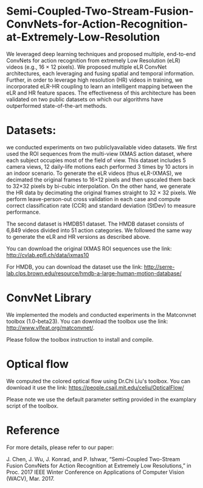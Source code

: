 # Semi-Coupled-Two-Stream-Fusion-ConvNets-for-Action-Recognition-at-Extremely-Low-Resolution

We leveraged deep learning techniques and proposed multiple, end-to-end ConvNets for action recognition from extremely Low Resolution (eLR) videos (e.g., 16 × 12 pixels). We proposed multiple eLR ConvNet architectures, each leveraging and fusing spatial and temporal information. Further, in order to leverage high resolution (HR) videos in training, we incorporated eLR-HR coupling to learn an intelligent mapping between the eLR and HR feature spaces. The effectiveness of this architecture has been validated on two public datasets on which our algorithms have outperformed state-of-the-art methods.

# Datasets:

we conducted experiments on two publiclyavailable video datasets.
We first used the ROI sequences from the multi-view IXMAS action dataset, where each
subject occupies most of the field of view. This dataset
includes 5 camera views, 12 daily-life motions each performed
3 times by 10 actors in an indoor scenario. To generate the eLR videos (thus eLR-IXMAS), we decimated the original frames to
16×12 pixels and then upscaled them back to 32×32 pixels
by bi-cubic interpolation. On the other hand, we generate the HR data by decimating the original frames straight to
32 × 32 pixels. We perform leave-person-out cross validation
in each case and compute correct classification rate (CCR) and standard deviation (StDev) to measure performance.

The second dataset is HMDB51 dataset. The HMDB dataset
consists of 6,849 videos divided into 51 action categories. We followed the same way to generate the eLR and HR versions as described above.

You can download the original IXMAS ROI sequences use the link: http://cvlab.epfl.ch/data/ixmas10

For HMDB, you can download the dataset use the link: http://serre-lab.clps.brown.edu/resource/hmdb-a-large-human-motion-database/

# ConvNet Library

We implemented the models and conducted experiments in the Matconvnet toolbox (1.0-beta23).
You can download the toolbox use the link: http://www.vlfeat.org/matconvnet/.

Please follow the toolbox instruction to install and compile. 

# Optical flow

We computed the colored optical flow using Dr.Chi Liu's toolbox. You can download it use the link: https://people.csail.mit.edu/celiu/OpticalFlow/

Please note we use the default parameter setting provided in the examplary script of the toolbox.

# Reference

For more details, please refer to our paper:

J. Chen, J. Wu, J. Konrad, and P. Ishwar, “Semi-Coupled Two-Stream Fusion ConvNets for Action Recognition at Extremely Low Resolutions,” in Proc. 2017 IEEE Winter Conference on Applications of Computer Vision (WACV), Mar. 2017.
